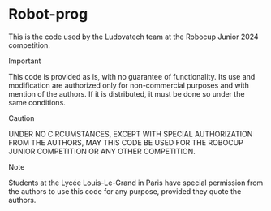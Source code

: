 # Robot-prog
This is the code used by the Ludovatech team at the Robocup Junior 2024 competition.

> [!IMPORTANT]
> This code is provided as is, with no guarantee of functionality. Its use and modification are authorized only for non-commercial purposes and with mention of the authors. If it is distributed, it must be done so under the same conditions.

> [!CAUTION]
> UNDER NO CIRCUMSTANCES, EXCEPT WITH SPECIAL AUTHORIZATION FROM THE AUTHORS, MAY THIS CODE BE USED FOR THE ROBOCUP JUNIOR COMPETITION OR ANY OTHER COMPETITION.

> [!NOTE]
> Students at the Lycée Louis-Le-Grand in Paris have special permission from the authors to use this code for any purpose, provided they quote the authors.
